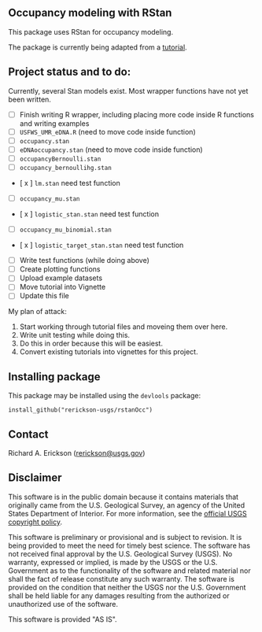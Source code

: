 ## Occupancy modeling with RStan

This package uses RStan for occupancy modeling.

The package is currently being adapted from a [tutorial](https://github.com/rerickson-usgs/StanOccupancyModelTutorials/). 

## Project status and to do:

Currently, several Stan models exist. 
Most wrapper functions have not yet been written. 


- [   ] Finish writing R wrapper, including placing more code inside R functions and writing examples 
 - [   ] `USFWS_UMR_eDNA.R` (need to move code inside function)
 - [   ] `occupancy.stan` 
 - [   ] `eDNAoccupancy.stan` (need to move code inside function)
 - [   ] `occupancyBernoulli.stan`
 - [   ] `occupancy_bernoullihg.stan`
 - [ x ] `lm.stan` need test function 
 - [   ] `occupancy_mu.stan`
 - [ x ] `logistic_stan.stan` need test function 
 - [   ] `occupancy_mu_binomial.stan`
 - [ x ] `logistic_target_stan.stan` need test function 
- [   ] Write test functions (while doing above)
- [   ] Create plotting functions 
- [   ] Upload example datasets 
- [   ] Move tutorial into Vignette
- [   ] Update this file 

My plan of attack:

1. Start working through tutorial files and moveing them over here.
2. Write unit testing while doing this.
3. Do this in order because this will be easiest.
4. Convert existing tutorials into vignettes for this project. 

## Installing package

This package may be installed using the `devlools` package:

    install_github("rerickson-usgs/rstanOcc") 
	
	
## Contact

Richard A. Erickson (rerickson@usgs.gov)

## Disclaimer

This software is in the public domain because it contains materials that originally came from the U.S. Geological Survey, an agency of the United States Department of Interior. For more information, see the [official USGS copyright policy](https://www2.usgs.gov/visual-id/credit_usgs.html#copyright/).


This software is preliminary or provisional and is subject to revision. It is being provided to meet the need for timely best science. The software has not received final approval by the U.S. Geological Survey (USGS). No warranty, expressed or implied, is made by the USGS or the U.S. Government as to the functionality of the software and related material nor shall the fact of release constitute any such warranty. The software is provided on the condition that neither the USGS nor the U.S. Government shall be held liable for any damages resulting from the authorized or unauthorized use of the software.

This software is provided "AS IS".
